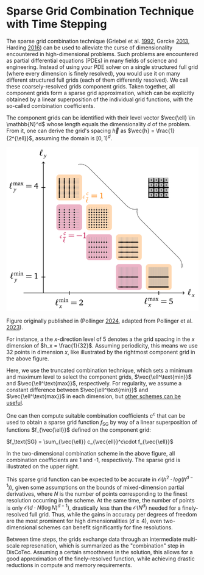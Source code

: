 # Sparse Grid Combination Technique with Time Stepping

The sparse grid combination technique (Griebel et al.
[1992](https://ins.uni-bonn.de/media/public/publication-media/griesiam.ps.gz),
Garcke [2013](https://link.springer.com/chapter/10.1007/978-3-642-31703-3_3),
Harding [2016](https://link.springer.com/chapter/10.1007/978-3-319-28262-6_4))
can be used to alleviate the curse of dimensionality encountered in
high-dimensional problems.
Such problems are encountered as partial differential equations (PDEs)
in many fields of science and engineering.
Instead of using your PDE solver on a single structured full grid (where every
dimension is finely resolved), you would use it on many different structured
full grids (each of them differently resolved).
We call these coarsely-resolved grids component grids.
Taken together, all component grids form a sparse grid approximation, which can
be explicitly obtained by a linear superposition of the individual grid
functions, with the so-called combination coefficients.

The component grids
can be identified with their level vector $\vec{\ell} \in \mathbb{N}^d$ whose length
equals the dimensionality $d$ of the problem.
From it, one can derive the
grid's spacing $\vec{h}$ as $\vec{h} = \frac{1}{2^{\ell}}$,
assuming the domain is $[0,1)^d$.

![schematic of a combination scheme in 2D](../gfx/combischeme-2d.svg)

Figure originally published in (Pollinger [2024](https://elib.uni-stuttgart.de/handle/11682/14229),
adapted from Pollinger et al. [2023](https://dl.acm.org/doi/10.1145/3581784.3607036)).

For instance, a the $x$-direction level of 5 denotes a the grid spacing in the
$x$ dimension of $h_x = \frac{1}{32}$. Assuming periodicity, this means we use 32
points in dimension $x$, like illustrated by the rightmost component grid in the
above figure.

Here, we use the truncated combination technique, which sets a minimum and maximum
level to select the component grids, $\vec{\ell^\text{min}}$ and $\vec{\ell^\text{max}}$,
respectively.
For regularity, we assume a constant difference between $\vec{\ell^\text{min}}$
and $\vec{\ell^\text{max}}$ in each dimension, but [other schemes can be useful](./advanced_topics).
<!-- The resulting component grids will be $d$ simplex "layers" in the space of 
level vectors $\vec{\ell}$. -->

One can then compute suitable combination coefficients $c^c$ that can be used to
obtain a sparse grid function $f_\text{SG}$ by way of a linear superposition of
functions $f_{\vec{\ell}}$ defined on the component grid:

$f_\text{SG} = \sum_{\vec{\ell}} c_{\vec{ell}}^c\cdot f_{\vec{\ell}}$

In the two-dimensional combination scheme in the above figure, all combination
coefficients are 1 and -1, respectively.
The sparse grid is illustrated on the upper right.

This sparse grid function can be expected to be accurate in
$\mathcal{O}(h^2 \cdot log(h^{d-1}))$, given some assumptions on the bounds of
mixed-dimension partial derivatives, where $N$ is the number of points corresponding
to the finest resolution occurring in the scheme.
At the same time, the number of points is only $\mathcal{O}(d\cdot N(\log N)^{d-1})$,
drastically less than the $\mathcal{O}(N^d)$ needed for a finely-resolved full
grid.
Thus, while the gains in accuracy per degrees of freedom are the most prominent for
high dimensionalities ($d \geq 4$), even two-dimensional schemes can benefit
significantly for fine resolutions.

<!-- In the most commonly used type of combination scheme, related to "regular" sparse
grids, there are always $d$ layers -->

Between time steps, the grids exchange data through an intermediate multi-scale
represenation, which is summarized as the "combination" step in DisCoTec.
Assuming a certain smoothness in the solution, this allows for a good
approximation of the finely-resolved function, while achieving drastic
reductions in compute and memory requirements.
